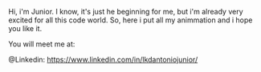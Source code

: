 Hi, i'm Junior. I know, it's just he beginning for me, but i'm already very excited for all this code world. So, here i put all my animmation and i hope you like it.

You will meet me at: 

@Linkedin: 
https://www.linkedin.com/in/lkdantoniojunior/

